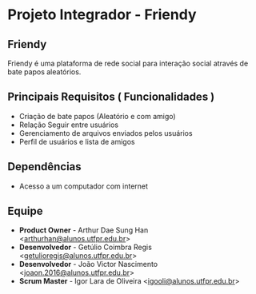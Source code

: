 # Projeto Integrador - Friendy
## Friendy	
Friendy é uma plataforma de rede social para interação social através de bate papos aleatórios.
## Principais Requisitos ( Funcionalidades )
* Criação de bate papos (Aleatório e com amigo)
* Relação Seguir entre usuários
* Gerenciamento de arquivos enviados pelos usuários
* Perfil de usuários e lista de amigos
## Dependências
* Acesso a um computador com internet
## Equipe
* **Product Owner** - Arthur Dae Sung Han <<arthurhan@alunos.utfpr.edu.br>>
* **Desenvolvedor** - Getúlio Coimbra Regis <<getulioregis@alunos.utfpr.edu.br>>
* **Desenvolvedor** - João Victor Nascimento <<joaon.2016@alunos.utfpr.edu.br>>
* **Scrum Master** - Igor Lara de Oliveira <<igooli@alunos.utfpr.edu.br>>

